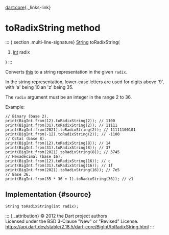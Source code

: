 [dart:core](../../dart-core/dart-core-library){._links-link}

toRadixString method
====================

::: {.section .multi-line-signature}
[String](../string-class) toRadixString(

1.  [int](../int-class) radix

)
:::

Converts [this](../bigint-class) to a string representation in the given
`radix`.

In the string representation, lower-case letters are used for digits
above \'9\', with \'a\' being 10 an \'z\' being 35.

The `radix` argument must be an integer in the range 2 to 36.

Example:

``` {.language-dart data-language="dart"}
// Binary (base 2).
print(BigInt.from(12).toRadixString(2)); // 1100
print(BigInt.from(31).toRadixString(2)); // 11111
print(BigInt.from(2021).toRadixString(2)); // 11111100101
print(BigInt.from(-12).toRadixString(2)); // -1100
// Octal (base 8).
print(BigInt.from(12).toRadixString(8)); // 14
print(BigInt.from(31).toRadixString(8)); // 37
print(BigInt.from(2021).toRadixString(8)); // 3745
// Hexadecimal (base 16).
print(BigInt.from(12).toRadixString(16)); // c
print(BigInt.from(31).toRadixString(16)); // 1f
print(BigInt.from(2021).toRadixString(16)); // 7e5
// Base 36.
print(BigInt.from(35 * 36 + 1).toRadixString(36)); // z1
```

Implementation {#source}
--------------

``` {.language-dart data-language="dart"}
String toRadixString(int radix);
```

::: {._attribution}
© 2012 the Dart project authors\
Licensed under the BSD 3-Clause \"New\" or \"Revised\" License.\
<https://api.dart.dev/stable/2.18.5/dart-core/BigInt/toRadixString.html>
:::
